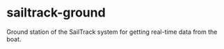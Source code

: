 # sailtrack-ground
Ground station of the SailTrack system for getting real-time data from the boat.
